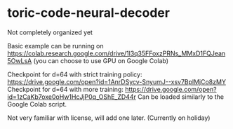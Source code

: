# toric-code-neural-decoder

Not completely organized yet

Basic example can be running on
https://colab.research.google.com/drive/1l3q35FFoxzPRNs_MMxD1FQJean5OwLsA
(you can choose to use GPU on Google Colab)

Checkpoint for d=64 with strict training policy: https://drive.google.com/open?id=1AnrDSycv-SnyumJ--xsv7BplMjCo8zMY
Checkpoint for d=64 with more training: https://drive.google.com/open?id=1zCaKb7oxe0oHw1HcJjP0q_OShE_ZD44r
Can be loaded similarly to the Google Colab script.

Not very familiar with license, will add one later. (Currently on holiday)
